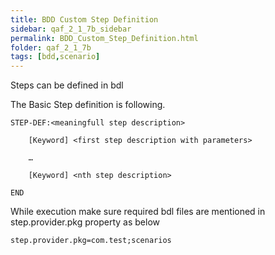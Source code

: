 ```yaml
---
title: BDD Custom Step Definition
sidebar: qaf_2_1_7b_sidebar
permalink: BDD_Custom_Step_Definition.html
folder: qaf_2_1_7b
tags: [bdd,scenario]
---
```


Steps can be defined in bdl

The Basic Step definition is following. 
 
```
STEP-DEF:<meaningfull step description>
 
    [Keyword] <first step description with parameters>
 
    …
 
    [Keyword] <nth step description>
 
END
```

While execution make sure required bdl files are mentioned in step.provider.pkg property as below

```properties
step.provider.pkg=com.test;scenarios
```
